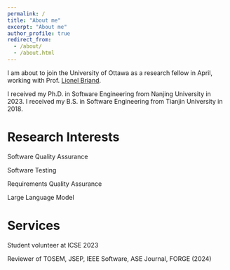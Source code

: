 ```yaml
---
permalink: /
title: "About me"
excerpt: "About me"
author_profile: true
redirect_from: 
  - /about/
  - /about.html
---
```

I am about to join the University of Ottawa as a research fellow in April, working with Prof. [Lionel Briand](https://www.lbriand.info).

I received my Ph.D. in Software Engineering from Nanjing University in 2023. I received my B.S. in Software Engineering from Tianjin University in 2018.

Research Interests
======
Software Quality Assurance

Software Testing

Requirements Quality Assurance

Large Language Model


Services
======
Student volunteer at ICSE 2023

Reviewer of TOSEM, JSEP, IEEE Software, ASE Journal, FORGE (2024)

